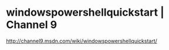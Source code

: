<!--
id: 589588791
link: http://kevinisom.info/post/589588791/windowspowershellquickstart-channel-9
slug: windowspowershellquickstart-channel-9
date: Wed May 12 2010 01:39:22 GMT+1200 (NZST)
raw: {"blog_name":"kevinisom","id":589588791,"post_url":"http://kevinisom.info/post/589588791/windowspowershellquickstart-channel-9","slug":"windowspowershellquickstart-channel-9","type":"link","date":"2010-05-11 13:39:22 GMT","timestamp":1273585162,"state":"published","format":"html","reblog_key":"fbYutPUs","tags":[],"short_url":"http://tmblr.co/Zw68YyZ96at","highlighted":[],"feed_item":"http://channel9.msdn.com/wiki/windowspowershellquickstart/","from_feed_id":"650234","note_count":0,"title":"windowspowershellquickstart | Channel 9","url":"http://channel9.msdn.com/wiki/windowspowershellquickstart/","description":""}
publish: 2010-05-012
tags: 
title: windowspowershellquickstart | Channel 9
-->


windowspowershellquickstart | Channel 9
=======================================

<http://channel9.msdn.com/wiki/windowspowershellquickstart/>

